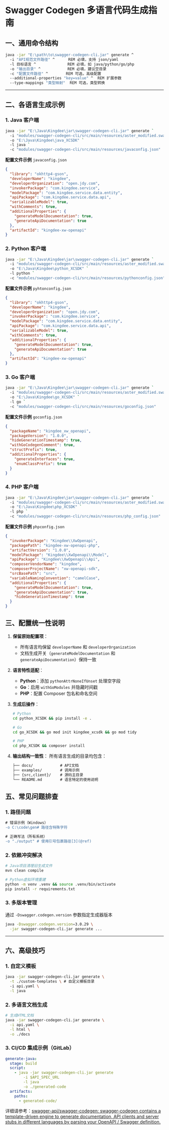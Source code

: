 # Swagger Codegen 多语言代码生成指南

## 一、通用命令结构

```sh
java -jar "E:\path\to\swagger-codegen-cli.jar" generate ^
  -i "API规范文件路径" ^      REM 必填，支持 json/yaml
  -l 目标语言 ^              REM 必填，如 java/python/go/php
  -o "输出目录" ^            REM 必填，建议空目录
  -c "配置文件路径" ^        REM 可选，高级配置
  --additional-properties "key=value" ^  REM 扩展参数
  --type-mappings "类型映射"  REM 可选，类型转换
```

------

## 二、各语言生成示例

### 1. Java 客户端

```sh
java -jar "E:\Java\Kingdee\jar\swagger-codegen-cli.jar" generate `
  -i "modules/swagger-codegen-cli/src/main/resources/aster_modified.swagger.json" `
  -o "E:\Java\Kingdee\java_XCSDK" `
  -l java `
  -c "modules/swagger-codegen-cli/src/main/resources/javaconfig.json"
```

**配置文件示例** `javaconfig.json`

```json
{
  "library": "okhttp4-gson",
  "developerName": "kingdee",
  "developerOrganization": "open.jdy.com",
  "invokerPackage": "com.kingdee.service",
  "modelPackage": "com.kingdee.service.data.entity",
  "apiPackage": "com.kingdee.service.data.api",
  "serializableModel": true,
  "withComments": true,
  "additionalProperties": {
    "generateModelDocumentation": true,
    "generateApiDocumentation": true
  },
  "artifactId": "kingdee-xw-openapi"
}
```

### 2. Python 客户端

```sh
java -jar "E:\Java\Kingdee\jar\swagger-codegen-cli.jar" generate `
  -i "modules/swagger-codegen-cli/src/main/resources/aster_modified.swagger.json" `
  -o "E:\Java\Kingdee\python_XCSDK" `
  -l python `
  -c "modules/swagger-codegen-cli/src/main/resources/pythonconfig.json"
```

**配置文件示例** `pyhtonconfig.json`

```json
{
  "library": "okhttp4-gson",
  "developerName": "kingdee",
  "developerOrganization": "open.jdy.com",
  "invokerPackage": "com.kingdee.service",
  "modelPackage": "com.kingdee.service.data.entity",
  "apiPackage": "com.kingdee.service.data.api",
  "serializableModel": true,
  "withComments": true,
  "additionalProperties": {
    "generateModelDocumentation": true,
    "generateApiDocumentation": true
  },
  "artifactId": "kingdee-xw-openapi"
}
```



### 3. Go 客户端

```sh
java -jar "E:\Java\Kingdee\jar\swagger-codegen-cli.jar" generate `
  -i "modules/swagger-codegen-cli/src/main/resources/aster_modified.swagger.json" `
  -o "E:\Java\Kingdee\go_XCSDK" `
  -l go `
  -c "modules/swagger-codegen-cli/src/main/resources/goconfig.json"
```

**配置文件示例** `goconfig.json`

```json
{
  "packageName": "kingdee_xw_openapi",
  "packageVersion": "1.0.0",
  "hideGenerationTimestamp": true,
  "withGoCodegenComment": true,
  "structPrefix": true,
  "additionalProperties": {
    "generateInterfaces": true,
    "enumClassPrefix": true
  }
}
```



### 4. PHP 客户端

```sh
java -jar "E:\Java\Kingdee\jar\swagger-codegen-cli.jar" generate `
  -i "modules/swagger-codegen-cli/src/main/resources/aster_modified.swagger.json" `
  -o "E:\Java\Kingdee\php_XCSDK" `
  -l php `
  -c "modules/swagger-codegen-cli/src/main/resources/php_config.json"
```

**配置文件示例** `phpconfig.json`

```json
{
  "invokerPackage": "Kingdee\\XwOpenapi",
  "packagePath": "kingdee-xw-openapi-php",
  "artifactVersion": "1.0.0",
  "modelPackage": "Kingdee\\XwOpenapi\\Model",
  "apiPackage": "Kingdee\\XwOpenapi\\Api",
  "composerVendorName": "kingdee",
  "composerProjectName": "xw-openapi-sdk",
  "srcBasePath": "src",
  "variableNamingConvention": "camelCase",
  "additionalProperties": {
    "generateModelDocumentation": true,
    "generateApiDocumentation": true,
    "hideGenerationTimestamp": true
  }
}
```



## 三、**配置统一性说明**

1. **保留原始配置项**：

   - 所有语言均保留 `developerName` 和 `developerOrganization`
   - 文档生成开关（`generateModelDocumentation` 和 `generateApiDocumentation`）保持一致

2. **语言特性适配**：

   - **Python**：添加 `pythonAttrNoneIfUnset` 处理空字段
   - **Go**：启用 `withGoModules` 并隐藏时间戳
   - **PHP**：配置 Composer 包名和命名空间

3. **生成后操作**：

   ```sh
   # Python
   cd python_XCSDK && pip install -e .
   
   # Go
   cd go_XCSDK && go mod init kingdee_xcsdk && go mod tidy
   
   # PHP
   cd php_XCSDK && composer install
   ```

4. **输出结构一致性**：
   所有语言生成的目录均包含：

   ```markdown
   ├── docs/            # API文档
   ├── examples/        # 调用示例
   ├── {src,client}/    # 源码主目录
   └── README.md        # 语言特定的使用说明
   ```

## 五、常见问题排查

### 1. 路径问题

```diff
# 错误示例（Windows）
-o C:\code\gen# 路径含特殊字符

# 正确写法（所有系统）
-o "./output" # 使用引号包裹路径[3](@ref)
```

### 2. 依赖冲突解决

```sh
# Java项目清理旧生成文件
mvn clean compile

# Python虚拟环境重建
python -m venv .venv && source .venv/bin/activate
pip install -r requirements.txt
```

### 3. 多版本管理

通过 `-Dswagger.codegen.version` 参数指定生成器版本

```sh
java -Dswagger.codegen.version=3.0.29 \
  -jar swagger-codegen-cli.jar generate ...
```

------

## 六、高级技巧

### 1. 自定义模板

```sh
java -jar swagger-codegen-cli.jar generate \
  -t ./custom-templates \ # 自定义模板目录
  -i api.yaml \
  -l java
```

### 2. 多语言文档生成



```sh
# 生成HTML文档
java -jar swagger-codegen-cli.jar generate \
  -i api.yaml \
  -l html \
  -o ./docs
```

### 3. CI/CD 集成示例（GitLab）

```yaml
generate-java:
  stage: build
  script:
    - java -jar swagger-codegen-cli.jar generate 
        -i $API_SPEC_URL 
        -l java 
        -o ./generated-code
  artifacts:
    paths:
      - generated-code/
```



详细请参考：[swagger-api/swagger-codegen: swagger-codegen contains a template-driven engine to generate documentation, API clients and server stubs in different languages by parsing your OpenAPI / Swagger definition.](https://github.com/swagger-api/swagger-codegen)

